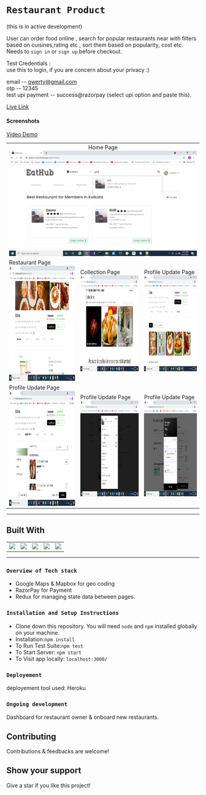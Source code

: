 # `Restaurant Product`
(this is in active development)


User can order food online , search for popular restaurants near with filters based on cuisines,rating etc , sort them based on popularity, cost etc. 
Needs to `sign in` or `sign up` before checkout.

Test Credentials : <br /> 
use this to login, if you are concern about your privacy :) <br />

email -- qwerty@gmail.com <br />
otp -- 12345 <br />
test upi payment -- success@razorpay (select upi option and paste this). <br />

[Live Link](https://eathub-web.herokuapp.com)

#### Screenshots


[Video Demo](https://drive.google.com/drive/folders/1dZaKBAjIGcfNY4KzM6MzZTvePWZ79kev?usp=sharing)

<table>
   <tr align=center>
     <td  colspan=3>Home Page <img src="./pics/Front_Page.png" width=800 ></td>
  </tr>
  <tr>
    <td>Restaurant Page <img src="./pics/Restro_Page.png" height=300 ></td>
    <td>Collection Page <img src="./pics/Collection.png" height=250 ></td>
    <td>Profile Update Page<img src="./pics/Restro_Image.png" height=250></td>
  <tr>
   <td>Profile Update Page<img src="./pics/Online_Menu.png" height=300></td>
     <td>Profile Update Page<img src="./pics/order.png" height=250></td>
   <td>Profile Update Page<img src="./pics/payment.png" height=250></td>
  </tr>
</table>

<hr/>

## Built With

<table  align=center>
  <tr>
   <td align=center> <img src="https://upload.wikimedia.org/wikipedia/commons/thumb/a/a7/React-icon.svg/1280px-React-icon.svg.png" height=100   ></td>
    <td align=center> <img src="https://upload.wikimedia.org/wikipedia/commons/thumb/b/b2/Bootstrap_logo.svg/768px-Bootstrap_logo.svg.png"  height=100    ></td>
    <td align=center> <img src="https://upload.wikimedia.org/wikipedia/commons/4/49/Redux.png"  height=100   ></td>
	<td align=center> <img src="https://cdn.iconscout.com/icon/free/png-256/razorpay-1649771-1399875.png"  height=100  ></td>
     <td align=center> <img src="https://res.cloudinary.com/practicaldev/image/fetch/s--7f5GjxUW--/c_limit%2Cf_auto%2Cfl_progressive%2Cq_auto%2Cw_880/https://thepracticaldev.s3.amazonaws.com/i/c29t9uc8roz8g9rddbqs.png"  height=100  ></td>
     
  </tr>

</table>

<hr/>

### `Overview of Tech stack`

- Google Maps & Mapbox  for geo coding
- RazorPay  for Payment
- Redux for managing state data between pages.

### `Installation and Setup Instructions`

- Clone down this repository. You will need `node` and `npm` installed globally on your machine.
- Installation:`npm install`
- To Run Test Suite:`npm test`
- To Start Server: `npm start`
- To Visit app locally: `localhost:3000/`

### `Deployement`

deployement tool used: Heroku


### `Ongoing development`
Dashboard for restaurant owner & onboard new restaurants.


##  Contributing

Contributions & feedbacks are welcome!


## Show your support

Give a star if you like this project!


